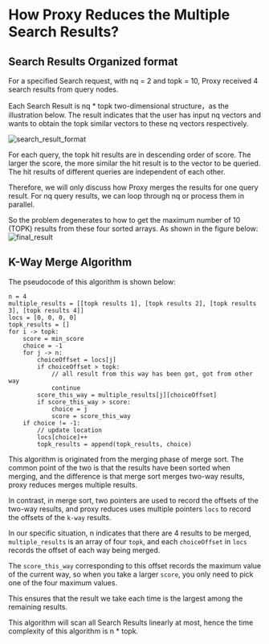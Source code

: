 # How Proxy Reduces the Multiple Search Results?

## Search Results Organized format

For a specified Search request, with nq = 2 and topk = 10, Proxy received 4 search results from query nodes.

Each Search Result is nq * topk two-dimensional structure，as the illustration below. The result indicates that the user has input nq vectors and wants to obtain the topk similar vectors to these nq vectors respectively.

![search_result_format](./figs/nq_topk_search_results.png)

For each query, the topk hit results are in descending order of score. The larger the score, the more similar the hit result is to the vector to be queried. The hit results of different queries are independent of each other.

Therefore, we will only discuss how Proxy merges the results for one query result. For nq query results, we can loop through nq or process them in parallel.

So the problem degenerates to how to get the maximum number of 10 (TOPK) results from these four sorted arrays. As shown in the figure below:
![final_result](./figs/reduce_results.png)

## K-Way Merge Algorithm

The pseudocode of this algorithm is shown below:

```golang
n = 4
multiple_results = [[topk results 1], [topk results 2], [topk results 3], [topk results 4]]
locs = [0, 0, 0, 0]
topk_results = []
for i -> topk:
	score = min_score
	choice = -1
	for j -> n:
		choiceOffset = locs[j]
		if choiceOffset > topk:
			// all result from this way has been got, got from other way
			continue
		score_this_way = multiple_results[j][choiceOffset]
		if score_this_way > score:
			choice = j
			score = score_this_way
	if choice != -1:
		// update location
		locs[choice]++
		topk_results = append(topk_results, choice)
```

This algorithm is originated from the merging phase of merge sort. The common point of the two is that the results have been sorted when merging, and the difference is that merge sort merges two-way results, proxy reduces merges multiple results.

In contrast, in merge sort, two pointers are used to record the offsets of the two-way results, and proxy reduces uses multiple pointers `locs` to record the offsets of the `k-way` results.

In our specific situation, n indicates that there are 4 results to be merged, `multiple_results` is an array of four `topk`, and each `choiceOffset` in `locs` records the offset of each way being merged.

The `score_this_way` corresponding to this offset records the maximum value of the current way, so when you take a larger `score`, you only need to pick one of the four maximum values.

This ensures that the result we take each time is the largest among the remaining results.

This algorithm will scan all Search Results linearly at most, hence the time complexity of this algorithm is n \* topk.
